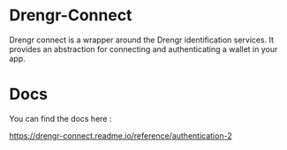 
# Drengr-Connect
Drengr connect is a wrapper around the Drengr identification services. It provides an abstraction for connecting and authenticating a wallet in your app.

  

# Docs

You can find the docs here : 

https://drengr-connect.readme.io/reference/authentication-2

